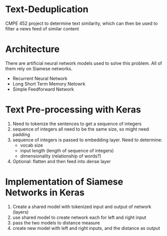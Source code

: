 # Text-Deduplication
CMPE 452 project to determine text similarity, which can then be used to filter a news feed of similar content

# Architecture
There are artificial neural network models used to solve this problem. All of them rely on Siamese networks.

- Recurrent Neural Network
- Long Short Term Memory Netowrk
- Simple Feedforward Network

# Text Pre-processing with Keras
1. Need to tokenize the sentences to get a sequence of integers
2. sequence of integers all need to be the same size, so might need padding
3. sequence of integers is passed to embedding layer. Need to determine:
    - vocab size
    - input length (length of sequence of integers)
    - dimensionality (relationship of words?)
4. Optional: flatten and then feed into dense layer

# Implementation of Siamese Networks in Keras
1. Create a shared model with tokenized input and output of network (layers)
2. use shared model to create network each for left and right input
3. pass the two models to distance measure
4. create new model with left and right inputs, and the distance as output
